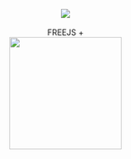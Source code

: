 <p align='center'>
<img src="https://avatars0.githubusercontent.com/u/31892139?s=200&v=4"/><br>
<br>
FREEJS + <br>

<img src="https://avatars3.githubusercontent.com/u/6128107?s=200&v=4" width="200" height="200">
</p>
